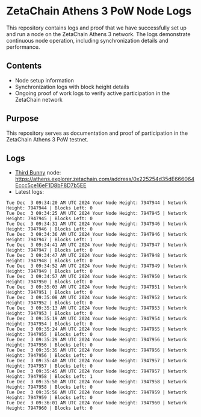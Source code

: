 # ZetaChain Athens 3 PoW Node Logs
This repository contains logs and proof that we have successfully set up and run a node on the ZetaChain Athens 3 network. The logs demonstrate continuous node operation, including synchronization details and performance.

## Contents
- Node setup information
- Synchronization logs with block height details
- Ongoing proof of work logs to verify active participation in the ZetaChain network

## Purpose
This repository serves as documentation and proof of participation in the ZetaChain Athens 3 PoW testnet.

## Logs

- [Third Bunny](https://thirdbunny.xyz/) node: https://athens.explorer.zetachain.com/address/0x225254d35dE666064Eccc5ce16eF1D8bF8D7b5EE
- Latest logs:
```
Tue Dec  3 09:34:20 AM UTC 2024 Your Node Height: 7947944 | Network Height: 7947944 | Blocks Left: 0
Tue Dec  3 09:34:25 AM UTC 2024 Your Node Height: 7947945 | Network Height: 7947945 | Blocks Left: 0
Tue Dec  3 09:34:31 AM UTC 2024 Your Node Height: 7947946 | Network Height: 7947946 | Blocks Left: 0
Tue Dec  3 09:34:36 AM UTC 2024 Your Node Height: 7947946 | Network Height: 7947947 | Blocks Left: 1
Tue Dec  3 09:34:41 AM UTC 2024 Your Node Height: 7947947 | Network Height: 7947947 | Blocks Left: 0
Tue Dec  3 09:34:47 AM UTC 2024 Your Node Height: 7947948 | Network Height: 7947948 | Blocks Left: 0
Tue Dec  3 09:34:52 AM UTC 2024 Your Node Height: 7947949 | Network Height: 7947949 | Blocks Left: 0
Tue Dec  3 09:34:57 AM UTC 2024 Your Node Height: 7947950 | Network Height: 7947950 | Blocks Left: 0
Tue Dec  3 09:35:03 AM UTC 2024 Your Node Height: 7947951 | Network Height: 7947951 | Blocks Left: 0
Tue Dec  3 09:35:08 AM UTC 2024 Your Node Height: 7947952 | Network Height: 7947952 | Blocks Left: 0
Tue Dec  3 09:35:13 AM UTC 2024 Your Node Height: 7947953 | Network Height: 7947953 | Blocks Left: 0
Tue Dec  3 09:35:19 AM UTC 2024 Your Node Height: 7947954 | Network Height: 7947954 | Blocks Left: 0
Tue Dec  3 09:35:24 AM UTC 2024 Your Node Height: 7947955 | Network Height: 7947955 | Blocks Left: 0
Tue Dec  3 09:35:29 AM UTC 2024 Your Node Height: 7947956 | Network Height: 7947956 | Blocks Left: 0
Tue Dec  3 09:35:35 AM UTC 2024 Your Node Height: 7947956 | Network Height: 7947956 | Blocks Left: 0
Tue Dec  3 09:35:40 AM UTC 2024 Your Node Height: 7947957 | Network Height: 7947957 | Blocks Left: 0
Tue Dec  3 09:35:45 AM UTC 2024 Your Node Height: 7947957 | Network Height: 7947958 | Blocks Left: 1
Tue Dec  3 09:35:50 AM UTC 2024 Your Node Height: 7947958 | Network Height: 7947958 | Blocks Left: 0
Tue Dec  3 09:35:56 AM UTC 2024 Your Node Height: 7947959 | Network Height: 7947959 | Blocks Left: 0
Tue Dec  3 09:36:01 AM UTC 2024 Your Node Height: 7947960 | Network Height: 7947960 | Blocks Left: 0
```
